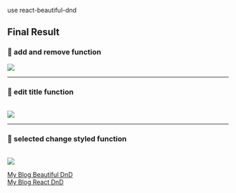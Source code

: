 use react-beautiful-dnd

## Final Result
<h3>🔔 add and remove function</h3>
<img src="https://velog.velcdn.com/images/fearofcod/post/96b10fed-85c5-4102-9742-2895507dbf64/image.gif"> <br><hr>
<h3>🔔 edit title function</h3> <br>
<img src="https://velog.velcdn.com/images/fearofcod/post/da3795f3-9c59-4c91-bc22-94744a6b7e06/image.gif"> <br><hr>
<h3>🔔 selected change styled function</h3> <br>
<img src="https://velog.velcdn.com/images/fearofcod/post/3f86d4c0-83fc-495e-b2db-a787716ff677/image.gif"> <br>

<a href="https://velog.io/@fearofcod/React-Beautiful-DnD">My Blog Beautiful DnD</a> <br>
<a href="https://velog.io/@fearofcod/React-DnD">My Blog React DnD</a>

